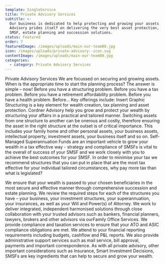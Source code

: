 ```yaml
---
template: SingleService
title: Private Advisory Services
subtitle: >-
  Our business is dedicated to help protecting and growing your assets. Cordner
  Advisory prides itself on delivering the very best asset protection, taxation,
  SMSF, estate planning and succession solutions.
status: Featured
order: 7
featuredImage: /images/uploads/main-our-team80.jpg
icon: /images/uploads/private-advisory--icon.svg
contentImage: /images/uploads/main-our-team80.jpg
categories:
  - category: Private Advisory Services
---
```

Private Advisory Services
We are focussed on securing and growing assets. When is the appropriate time to start the planning process? The answer is simple – now! Before you have a structuring problem. Before you have a tax problem. Before you have a retirement affordability problem. Before you have a health problem. Before...
Key offerings include: Insert Graphic
Structuring​ is a key element for ​wealth creation​, ​tax planning​ and a​sset protection​. Cordner Advisory help you grow and protect your wealth by structuring your affairs in a practical and tailored manner. Switching assets from one structure to another can be onerous and costly, therefore ensuring the asset in the right structure at the outset is of critical importance. This includes your family home and other personal assets, your business assets, intellectual property, investment assets, your business itself and so on.
Self-Managed Superannuation Funds​ are an important vehicle to grow your wealth in a tax effective way - strategy and compliance of SMSFs is vital to the overall of success of your SMSF and we work closely with you to achieve the best outcomes for your SMSF.
In order to ​minimise your tax​ we recommend structures that you can put in place that are the most tax effective for your individual tailored circumstances, why pay more tax than what is legislated?


We ensure that your wealth is passed to your chosen beneficiaries in the most secure and effective manner through comprehensive ​succession and estate planning​. We review the required steps for each of the structures you have – your business, your investment structures, your superannuation, your insurances, as well as your Will and Power(s) of Attorney.
We work to deliver integrated, independent harmonised solutions through close collaboration with your trusted advisors such as bankers, financial planners, lawyers, brokers and other advisors via our ​Family Office Services​. We provide compliance and taxation services to ensure that your ATO and ASIC compliance obligations are met. We attend to your financial reporting requirements including budgets, cashflow and P&L reports. We also provide administrative support services such as mail service, bill approval, payments and important correspondence.
As with all private advisory, other important considerations such as Insurance, Smart Investment Decisions, SMSFs are key ingredients that can help to secure and grow your wealth.
